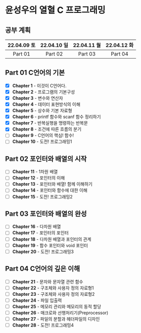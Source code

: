 # 윤성우의 열혈 C 프로그래밍

## 공부 계획

|22.04.09 토|22.04.10 일|22.04.11 월|22.04.12 화|
|:---:|:---:|:---:|:---:|
|Part 01|Part 02|Part 03|Part 04|

## Part 01 C언어의 기본

- [X] <b>Chapter 1</b> - 이것이 C언어다.
- [X] <b>Chapter 2</b> - 프로그램의 기본구성
- [X] <b>Chapter 3</b> - 변수와 연산자
- [X] <b>Chapter 4</b> - 데이터 표현방식의 이해
- [X] <b>Chapter 5</b> - 상수와 기본 자료형
- [X] <b>Chapter 6</b> - printf 함수와 scanf 함수 정리하기
- [X] <b>Chapter 7</b> - 반복실행을 명령하는 반복문
- [X] <b>Chapter 8</b> - 조건에 따른 흐름의 분기 
- [ ] <b>Chapter 9</b> - C언어의 핵심! 함수!
- [ ] <b>Chapter 10</b> - 도전! 프로그래밍1
 
## Part 02 포인터와 배열의 시작

- [ ] <b>Chapter 11</b> - 1차원 배열
- [ ] <b>Chapter 12</b> - 포인터의 이해
- [ ] <b>Chapter 13</b> - 포인터와 배열! 함께 이해하기
- [ ] <b>Chapter 14</b> - 포인터와 함수에 대한 이해
- [ ] <b>Chapter 15</b> - 도전! 프로그래밍2

## Part 03 포인터와 배열의 완성

- [ ] <b>Chapter 16</b> - 다차원 배열
- [ ] <b>Chapter 17</b> - 포인터의 포인터
- [ ] <b>Chapter 18</b> - 다차원 배열과 포인터의 관계
- [ ] <b>Chapter 19</b> - 함수 포인터와 void 포인터
- [ ] <b>Chapter 20</b> - 도전! 프로그래밍3

## Part 04 C언어의 깊은 이해

- [ ] <b>Chapter 21</b> - 문자와 문자열 관련 함수
- [ ] <b>Chapter 22</b> - 구조체와 사용자 정의 자료형1
- [ ] <b>Chapter 23</b> - 구조체와 사용자 정의 자료형2
- [ ] <b>Chapter 24</b> - 파일 입출력
- [ ] <b>Chapter 25</b> - 메모리 관리와 메모리의 동적 할당
- [ ] <b>Chapter 26</b> - 매크로와 선행처리기(Preprocessor)
- [ ] <b>Chapter 27</b> - 파일의 분할과 헤더파일의 디자인
- [ ] <b>Chapter 28</b> - 도전! 프로그래밍4
